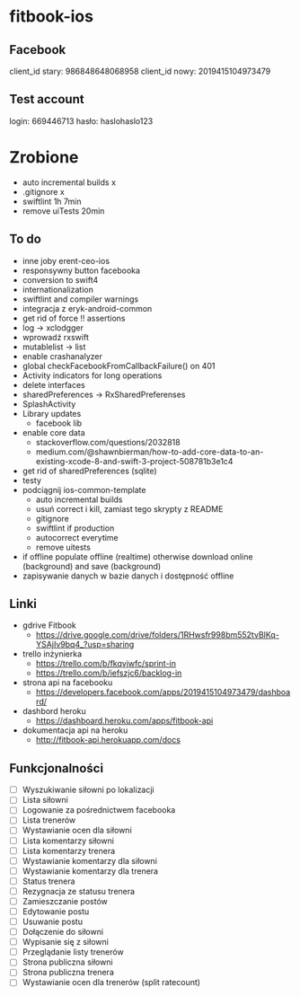 # fitbook-ios

## Facebook
client_id stary: 986848648068958
client_id nowy: 2019415104973479

## Test account
login: 669446713
hasło: haslohaslo123

# Zrobione
- auto incremental builds x
- .gitignore x
- swiftlint 1h 7min
- remove uiTests 20min

## To do
- inne joby erent-ceo-ios
- responsywny button facebooka
- conversion to swift4
- internationalization
- swiftlint and compiler warnings
- integracja z eryk-android-common
- get rid of force !! assertions
- log -> xclodgger
- wprowadź rxswift
- mutablelist -> list
- enable crashanalyzer
- global checkFacebookFromCallbackFailure() on 401
- Activity indicators for long operations
- delete interfaces
- sharedPreferences -> RxSharedPreferenses
- SplashActivity
- Library updates
    - facebook lib
- enable core data
    - stackoverflow.com/questions/2032818 
    - medium.com/@shawnbierman/how-to-add-core-data-to-an-existing-xcode-8-and-swift-3-project-508781b3e1c4
- get rid of sharedPreferences (sqlite)
- testy
- podciągnij ios-common-template
    - auto incremental builds
    - usuń correct i kill, zamiast tego skrypty z README
    - gitignore
    - swiftlint if production
    - autocorrect everytime 
    - remove uitests
- if offline populate offline (realtime) otherwise download online (background) and save (background)
- zapisywanie danych w bazie danych i dostępność offline

## Linki
- gdrive Fitbook
    - https://drive.google.com/drive/folders/1RHwsfr998bm552tvBlKq-YSAjIv9bq4_?usp=sharing
- trello inżynierka
    - https://trello.com/b/fkqvjwfc/sprint-in
    - https://trello.com/b/iefszjc6/backlog-in
- strona api na facebooku
    - https://developers.facebook.com/apps/2019415104973479/dashboard/
- dashbord heroku
    - https://dashboard.heroku.com/apps/fitbook-api
- dokumentacja api na heroku
    - http://fitbook-api.herokuapp.com/docs

## Funkcjonalności 
- [ ] Wyszukiwanie siłowni po lokalizacji
- [ ] Lista siłowni
- [ ] Logowanie za pośrednictwem facebooka
- [ ] Lista trenerów
- [ ] Wystawianie ocen dla siłowni
- [ ] Lista komentarzy siłowni
- [ ] Lista komentarzy trenera
- [ ] Wystawianie komentarzy dla siłowni
- [ ] Wystawianie komentarzy dla trenera
- [ ] Status trenera
- [ ] Rezygnacja ze statusu trenera
- [ ] Zamieszczanie postów
- [ ] Edytowanie postu
- [ ] Usuwanie postu
- [ ] Dołączenie do siłowni
- [ ] Wypisanie się z siłowni
- [ ] Przeglądanie listy trenerów
- [ ] Strona publiczna siłowni
- [ ] Strona publiczna trenera
- [ ] Wystawianie ocen dla trenerów (split ratecount)
